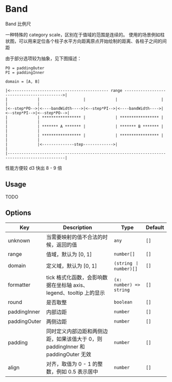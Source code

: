 # Band

Band 比例尺

一种特殊的 category scale，区别在于值域的范围是连续的。
使用的场景例如柱状图，可以用来定位各个柱子水平方向距离原点开始绘制的距离、各柱子之间的间距

由于部分选项较为抽象，见下图描述：

```
PO = paddingOuter
PI = paddingInner

domain = [A, B]

|<------------------------------------------- range ------------------------------------------->|
|             |                   |             |                   |             |             |
|<--step*PO-->|<----bandWidth---->|<--step*PI-->|<----bandWidth---->|<--step*PI-->|<--step*PO-->|
|             | ***************** |             | ***************** |             |             |
|             | ******* A ******* |             | ******* B ******* |             |             |
|             | ***************** |             | ***************** |             |             |
|             |<--------------step------------->|                                               |
|-----------------------------------------------------------------------------------------------|
```

性能方便较 d3 快出 8 - 9 倍

## Usage
TODO

## Options
| Key | Description | Type | Default|
| ----| ----------- | -----| -------|
| unknown | 当需要映射的值不合法的时候，返回的值 | <code>any</code> | `[]` |
| range | 值域，默认为 [0, 1] | <code>number[]</code> | `[]` |
| domain | 定义域，默认为 [0, 1] | <code>(string 丨 number)[]</code> | `[]` |
| formatter | tick 格式化函数，会影响数据在坐标轴 axis、legend、tooltip 上的显示 | <code>(x: number) => string</code> | `[]` |
| round | 是否取整 | <code>boolean</code> | `[]` |
| paddingInner | 内部边距 | <code>number</code> | `[]` |
| paddingOuter | 两侧边距 | <code>number</code> | `[]` |
| padding | 同时定义内部边距和两侧边距，如果该值大于 0，则 paddingInner 和 paddingOuter 无效 | <code>number</code> | `[]` |
| align | 对齐，取值为 0 - 1 的整数，例如 0.5 表示居中 | <code>number</code> | `[]` |